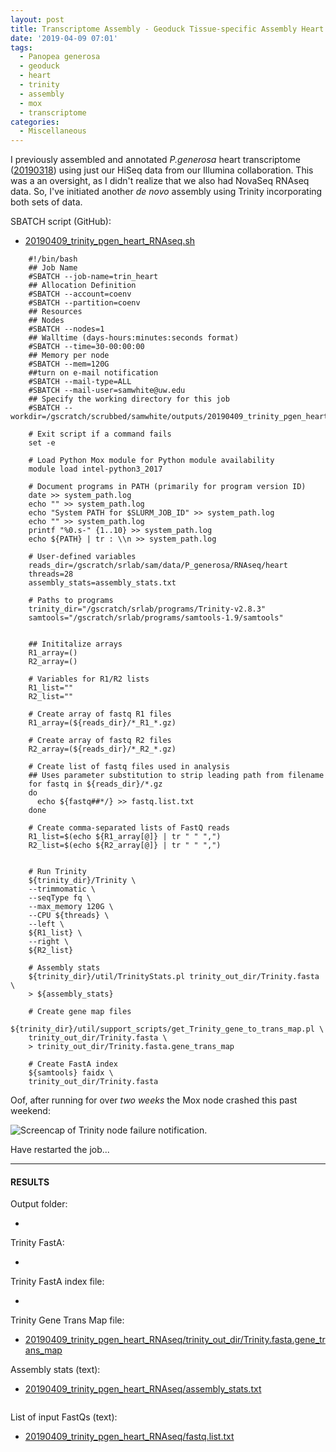```yaml
---
layout: post
title: Transcriptome Assembly - Geoduck Tissue-specific Assembly Heart HiSeq and NovaSeq Data on Mox
date: '2019-04-09 07:01'
tags:
  - Panopea generosa
  - geoduck
  - heart
  - trinity
  - assembly
  - mox
  - transcriptome
categories:
  - Miscellaneous
---
```

I previously assembled and annotated _P.generosa_ heart transcriptome ([20190318](https://robertslab.github.io/sams-notebook/2019/03/18/Transcriptome-Annotation-Geoduck-Heart-with-Trinotate-on-Mox.html)) using just our HiSeq data from our Illumina collaboration. This was a an oversight, as I didn't realize that we also had NovaSeq RNAseq data. So, I've initiated another _de novo_ assembly using Trinity incorporating both sets of data.

SBATCH script (GitHub):

- [20190409_trinity_pgen_heart_RNAseq.sh](https://github.com/RobertsLab/sams-notebook/blob/master/sbatch_scripts/20190409_trinity_pgen_heart_RNAseq.sh)

```shell
    #!/bin/bash
    ## Job Name
    #SBATCH --job-name=trin_heart
    ## Allocation Definition
    #SBATCH --account=coenv
    #SBATCH --partition=coenv
    ## Resources
    ## Nodes
    #SBATCH --nodes=1
    ## Walltime (days-hours:minutes:seconds format)
    #SBATCH --time=30-00:00:00
    ## Memory per node
    #SBATCH --mem=120G
    ##turn on e-mail notification
    #SBATCH --mail-type=ALL
    #SBATCH --mail-user=samwhite@uw.edu
    ## Specify the working directory for this job
    #SBATCH --workdir=/gscratch/scrubbed/samwhite/outputs/20190409_trinity_pgen_heart_RNAseq    

    # Exit script if a command fails
    set -e    

    # Load Python Mox module for Python module availability
    module load intel-python3_2017    

    # Document programs in PATH (primarily for program version ID)
    date >> system_path.log
    echo "" >> system_path.log
    echo "System PATH for $SLURM_JOB_ID" >> system_path.log
    echo "" >> system_path.log
    printf "%0.s-" {1..10} >> system_path.log
    echo ${PATH} | tr : \\n >> system_path.log    

    # User-defined variables
    reads_dir=/gscratch/srlab/sam/data/P_generosa/RNAseq/heart
    threads=28
    assembly_stats=assembly_stats.txt    

    # Paths to programs
    trinity_dir="/gscratch/srlab/programs/Trinity-v2.8.3"
    samtools="/gscratch/srlab/programs/samtools-1.9/samtools"    


    ## Inititalize arrays
    R1_array=()
    R2_array=()    

    # Variables for R1/R2 lists
    R1_list=""
    R2_list=""    

    # Create array of fastq R1 files
    R1_array=(${reads_dir}/*_R1_*.gz)    

    # Create array of fastq R2 files
    R2_array=(${reads_dir}/*_R2_*.gz)    

    # Create list of fastq files used in analysis
    ## Uses parameter substitution to strip leading path from filename
    for fastq in ${reads_dir}/*.gz
    do
      echo ${fastq##*/} >> fastq.list.txt
    done    

    # Create comma-separated lists of FastQ reads
    R1_list=$(echo ${R1_array[@]} | tr " " ",")
    R2_list=$(echo ${R2_array[@]} | tr " " ",")    


    # Run Trinity
    ${trinity_dir}/Trinity \
    --trimmomatic \
    --seqType fq \
    --max_memory 120G \
    --CPU ${threads} \
    --left \
    ${R1_list} \
    --right \
    ${R2_list}    

    # Assembly stats
    ${trinity_dir}/util/TrinityStats.pl trinity_out_dir/Trinity.fasta \
    > ${assembly_stats}    

    # Create gene map files
    ${trinity_dir}/util/support_scripts/get_Trinity_gene_to_trans_map.pl \
    trinity_out_dir/Trinity.fasta \
    > trinity_out_dir/Trinity.fasta.gene_trans_map    

    # Create FastA index
    ${samtools} faidx \
    trinity_out_dir/Trinity.fasta
```

Oof, after running for over _two weeks_ the Mox node crashed this past weekend:

![Screencap of Trinity node failure notification.](https://github.com/RobertsLab/sams-notebook/blob/master/images/screencaps/20190607_trinity_node_fail.png?raw=true)


Have restarted the job...

---

#### RESULTS

Output folder:

- []()

Trinity FastA:

- []()

Trinity FastA index file:

- []()

Trinity Gene Trans Map file:

- [20190409_trinity_pgen_heart_RNAseq/trinity_out_dir/Trinity.fasta.gene_trans_map](http://gannet.fish.washington.edu/Atumefaciens/20190409_trinity_pgen_heart_RNAseq/trinity_out_dir/Trinity.fasta.gene_trans_map)


Assembly stats (text):

- [20190409_trinity_pgen_heart_RNAseq/assembly_stats.txt](http://gannet.fish.washington.edu/Atumefaciens/20190409_trinity_pgen_heart_RNAseq/assembly_stats.txt)

```

```

List of input FastQs (text):

- [20190409_trinity_pgen_heart_RNAseq/fastq.list.txt](http://gannet.fish.washington.edu/Atumefaciens/20190409_trinity_pgen_heart_RNAseq/fastq.list.txt)

```

```
